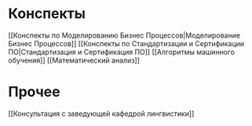 # Конспекты
[[Конспекты по Моделированию Бизнес Процессов|Моделирование Бизнес Процессов]]
[[Конспекты по Стандартизации и Сертификации ПО|Стандартизация и Сертификация ПО]]
[[Алгоритмы машинного обучения]]
[[Математический анализ]]
# Прочее
[[Консультация с заведующей кафедрой лингвистики]]